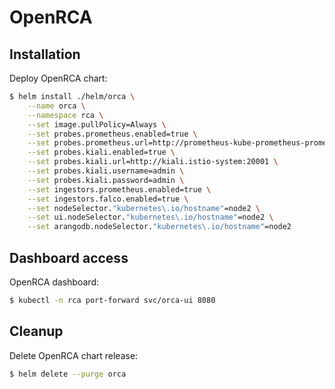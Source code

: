 # OpenRCA

## Installation

Deploy OpenRCA chart:

```bash
$ helm install ./helm/orca \
    --name orca \
    --namespace rca \
    --set image.pullPolicy=Always \
    --set probes.prometheus.enabled=true \
    --set probes.prometheus.url=http://prometheus-kube-prometheus-prometheus.monitoring:9090 \
    --set probes.kiali.enabled=true \
    --set probes.kiali.url=http://kiali.istio-system:20001 \
    --set probes.kiali.username=admin \
    --set probes.kiali.password=admin \
    --set ingestors.prometheus.enabled=true \
    --set ingestors.falco.enabled=true \
    --set nodeSelector."kubernetes\.io/hostname"=node2 \
    --set ui.nodeSelector."kubernetes\.io/hostname"=node2 \
    --set arangodb.nodeSelector."kubernetes\.io/hostname"=node2
```

## Dashboard access

OpenRCA dashboard:

```bash
$ kubectl -n rca port-forward svc/orca-ui 8080
```

## Cleanup

Delete OpenRCA chart release:

```bash
$ helm delete --purge orca
```
